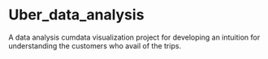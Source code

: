 # Uber_data_analysis
A data analysis cumdata visualization project for developing an intuition for understanding the customers who avail of the trips.
